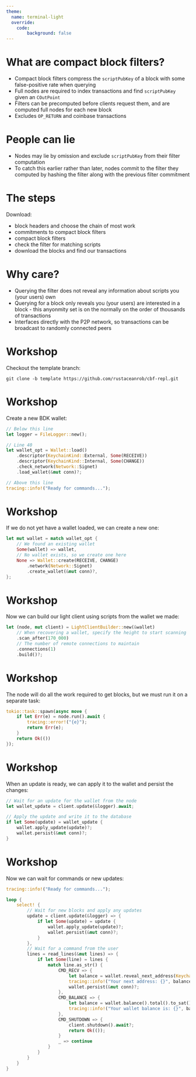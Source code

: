 ```yaml
---
theme:
  name: terminal-light
  override:
    code:
        background: false
---
```


What are compact block filters?
===

* Compact block filters compress the `scriptPubKey` of a block with some false-positive rate when querying
* Full nodes are required to index transactions and find `scriptPubKey` given an `COutPoint`
* Filters can be precomputed before clients request them, and are computed full nodes for each new block
* Excludes `OP_RETURN` and coinbase transactions

<!-- end_slide -->

People can lie
===

* Nodes may lie by omission and exclude `scriptPubKey` from their filter computation
* To catch this earlier rather than later, nodes commit to the filter they computed by hashing the filter along with the previous filter commitment

<!-- end_slide -->

The steps
===

Download:

* block headers and choose the chain of most work
* commitments to compact block filters
* compact block filters
* check the filter for matching scripts
* download the blocks and find our transactions

<!-- end_slide -->

Why care?
===

* Querying the filter does not reveal any information about scripts you (your users) own
* Querying for a block only reveals you (your users) are interested in a block - this anyonmity set is on the normally on the order of thousands of transactions
* Interfaces directly with the P2P network, so transactions can be broadcast to randomly connected peers

<!-- end_slide -->

Workshop
===

Checkout the template branch: 

`
git clone -b template https://github.com/rustaceanrob/cbf-repl.git
`

<!-- end_slide -->

Workshop
===

Create a new BDK wallet:

```rust
// Below this line
let logger = FileLogger::new();

// Line 40
let wallet_opt = Wallet::load()
	.descriptor(KeychainKind::External, Some(RECEIVE))
	.descriptor(KeychainKind::Internal, Some(CHANGE))
	.check_network(Network::Signet)
	.load_wallet(&mut conn)?;

// Above this line
tracing::info!("Ready for commands...");
```

<!-- end_slide -->

Workshop
===

If we do not yet have a wallet loaded, we can create a new one: 

```rust
let mut wallet = match wallet_opt {
	// We found an existing wallet
	Some(wallet) => wallet,
	// No wallet exists, so we create one here
	None => Wallet::create(RECEIVE, CHANGE)
		.network(Network::Signet)
		.create_wallet(&mut conn)?,
};
```

<!-- end_slide -->

Workshop
===

Now we can build our light client using scripts from the wallet we made:

```rust
let (node, mut client) = LightClientBuilder::new(&wallet)
	// When recovering a wallet, specify the height to start scanning
	.scan_after(170_000)
	// The number of remote connections to maintain
	.connections(1)
	.build()?;
```

<!-- end_slide -->

Workshop
===

The node will do all the work required to get blocks, but we must run it on a separate task:

```rust
tokio::task::spawn(async move { 
	if let Err(e) = node.run().await {
		tracing::error!("{e}");
		return Err(e);
	}
	return Ok(())
});
```

<!-- end_slide -->

Workshop
===

When an update is ready, we can apply it to the wallet and persist the changes:

```rust
// Wait for an update for the wallet from the node
let wallet_update = client.update(&logger).await;

// Apply the update and write it to the database
if let Some(update) = wallet_update {
	wallet.apply_update(update)?;
	wallet.persist(&mut conn)?;
}
```

<!-- end_slide -->

Workshop
===

Now we can wait for commands or new updates:

```rust
tracing::info!("Ready for commands...");

loop {
	select! {
		// Wait for new blocks and apply any updates
		update = client.update(&logger) => {
			if let Some(update) = update {
				wallet.apply_update(update)?;
				wallet.persist(&mut conn)?;
			}
		},
		// Wait for a command from the user
		lines = read_lines(&mut lines) => {
			if let Some(line) = lines {
				match line.as_str() {
					CMD_RECV => {
						let balance = wallet.reveal_next_address(KeychainKind::External);
						tracing::info!("Your next address: {}", balance);
						wallet.persist(&mut conn)?;
					},
					CMD_BALANCE => {
						let balance = wallet.balance().total().to_sat();
						tracing::info!("Your wallet balance is: {}", balance);
					},
					CMD_SHUTDOWN => {
						client.shutdown().await?;
						return Ok(());
					}
					_ => continue
				}
			}
		}
	}
}
```

<!-- end_slide -->